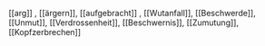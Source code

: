 [[arg]]
, [[ärgern]], [[aufgebracht]]
, [[Wutanfall]], [[Beschwerde]], [[Unmut]], [[Verdrossenheit]], [[Beschwernis]], [[Zumutung]], [[Kopfzerbrechen]]